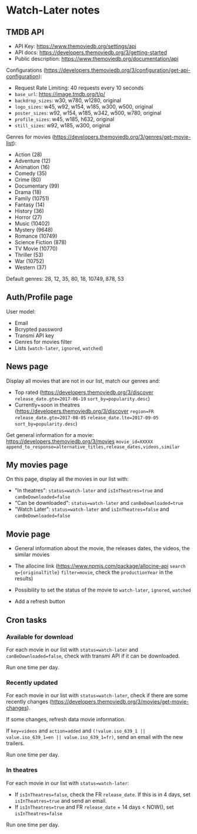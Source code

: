 # Watch-Later notes

## TMDB API

- API Key: https://www.themoviedb.org/settings/api
- API docs: https://developers.themoviedb.org/3/getting-started
- Public description: https://www.themoviedb.org/documentation/api

Configurations (https://developers.themoviedb.org/3/configuration/get-api-configuration):

- Request Rate Limiting: 40 requests every 10 seconds
- `base_url`: https://image.tmdb.org/t/p/
- `backdrop_sizes`: w30, w780, w1280, original
- `logo_sizes`: w45, w92, w154, w185, w300, w500, original
- `poster_sizes`: w92, w154, w185, w342, w500, w780, original
- `profile_sizes`: w45, w185, h632, original
- `still_sizes`: w92, w185, w300, original

Genres for movies (https://developers.themoviedb.org/3/genres/get-movie-list):

- Action (28)
- Adventure (12)
- Animation (16)
- Comedy (35)
- Crime (80)
- Documentary (99)
- Drama (18)
- Family (10751)
- Fantasy (14)
- History (36)
- Horror (27)
- Music (10402)
- Mystery (9648)
- Romance (10749)
- Science Fiction (878)
- TV Movie (10770)
- Thriller (53)
- War (10752)
- Western (37)

Default genres: 28, 12, 35, 80, 18, 10749, 878, 53

## Auth/Profile page

User model:

- Email
- Bcrypted password
- Transmi API key
- Genres for movies filter
- Lists (`watch-later`, `ignored`, `watched`)

## News page

Display all movies that are not in our list, match our genres and:

- Top rated (https://developers.themoviedb.org/3/discover `release_date.gte=2017-06-19` `sort_by=popularity.desc`)
- Currently+soon in theatres (https://developers.themoviedb.org/3/discover `region=FR` `release_date.gte=2017-08-05` `release_date.lte=2017-09-05` `sort_by=popularity.desc`)

Get general information for a movie: https://developers.themoviedb.org/3/movies `movie_id=XXXXX` `append_to_response=alternative_titles,release_dates,videos,similar`

## My movies page

On this page, display all the movies in our list with:

- "In theatres": `status=watch-later` and `isInTheatres=true` and `canBeDownloaded=false`
- "Can be downloaded": `status=watch-later` and `canBeDownloaded=true`
- "Watch Later": `status=watch-later` and `isInTheatres=false` and `canBeDownloaded=false`

## Movie page

- General information about the movie, the releases dates, the videos, the similar movies
- The allocine link (https://www.npmjs.com/package/allocine-api `search` `q={originalTitle}` `filter=movie`, check the `productionYear` in the results)
- Possibility to set the status of the movie to `watch-later`, `ignored`, `watched`

- Add a refresh button

## Cron tasks

### Available for download

For each movie in our list with `status=watch-later` and `canBeDownloaded=false`, check with transmi API if it can be downloaded.

Run one time per day.

### Recently updated

For each movie in our list with `status=watch-later`, check if there are some recently changes (https://developers.themoviedb.org/3/movies/get-movie-changes).

If some changes, refresh data movie information.

If `key=videos` and `action=added` and `(!value.iso_639_1 || value.iso_639_1=en || value.iso_639_1=fr)`, send an email with the new trailers.

Run one time per day.

### In theatres

For each movie in our list with `status=watch-later`:

- If `isInTheatres=false`, check the FR `release_date`. If this is in 4 days, set `isInTheatres=true` and send an email.
- If `isInTheatres=true` and FR `release_date` + 14 days < NOW(), set `isInTheatres=false`

Run one time per day.
